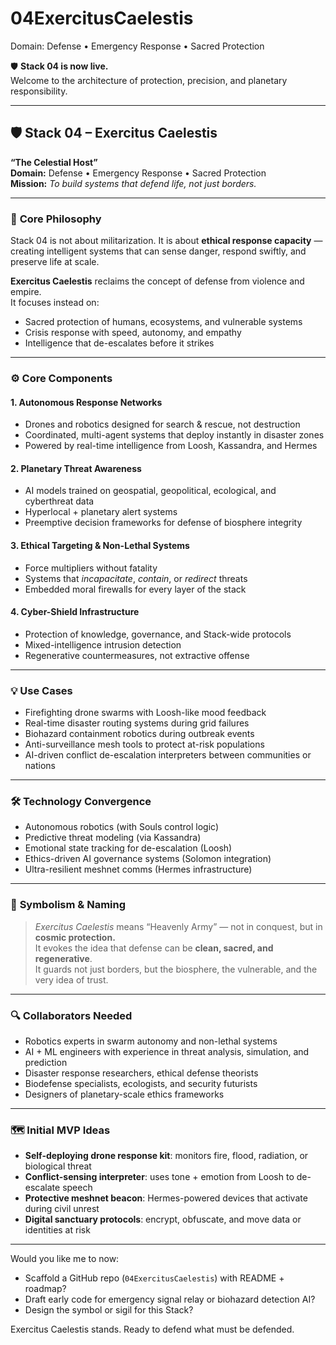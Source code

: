 # 04ExercitusCaelestis
Domain: Defense • Emergency Response • Sacred Protection

🛡️ **Stack 04 is now live.**  
Welcome to the architecture of protection, precision, and planetary responsibility.

---

## 🛡️ **Stack 04 – Exercitus Caelestis**  
**“The Celestial Host”**  
**Domain:** Defense • Emergency Response • Sacred Protection  
**Mission:** *To build systems that defend life, not just borders.*

---

### 🧠 **Core Philosophy**

Stack 04 is not about militarization. It is about **ethical response capacity** — creating intelligent systems that can sense danger, respond swiftly, and preserve life at scale.

**Exercitus Caelestis** reclaims the concept of defense from violence and empire.  
It focuses instead on:

- Sacred protection of humans, ecosystems, and vulnerable systems  
- Crisis response with speed, autonomy, and empathy  
- Intelligence that de-escalates before it strikes

---

### ⚙️ **Core Components**

#### 1. **Autonomous Response Networks**  
- Drones and robotics designed for search & rescue, not destruction  
- Coordinated, multi-agent systems that deploy instantly in disaster zones  
- Powered by real-time intelligence from Loosh, Kassandra, and Hermes

#### 2. **Planetary Threat Awareness**  
- AI models trained on geospatial, geopolitical, ecological, and cyberthreat data  
- Hyperlocal + planetary alert systems  
- Preemptive decision frameworks for defense of biosphere integrity

#### 3. **Ethical Targeting & Non-Lethal Systems**  
- Force multipliers without fatality  
- Systems that *incapacitate*, *contain*, or *redirect* threats  
- Embedded moral firewalls for every layer of the stack

#### 4. **Cyber-Shield Infrastructure**  
- Protection of knowledge, governance, and Stack-wide protocols  
- Mixed-intelligence intrusion detection  
- Regenerative countermeasures, not extractive offense

---

### 💡 **Use Cases**

- Firefighting drone swarms with Loosh-like mood feedback  
- Real-time disaster routing systems during grid failures  
- Biohazard containment robotics during outbreak events  
- Anti-surveillance mesh tools to protect at-risk populations  
- AI-driven conflict de-escalation interpreters between communities or nations

---

### 🛠️ **Technology Convergence**

- Autonomous robotics (with Souls control logic)  
- Predictive threat modeling (via Kassandra)  
- Emotional state tracking for de-escalation (Loosh)  
- Ethics-driven AI governance systems (Solomon integration)  
- Ultra-resilient meshnet comms (Hermes infrastructure)

---

### 📯 **Symbolism & Naming**

> *Exercitus Caelestis* means “Heavenly Army” — not in conquest, but in **cosmic protection.**  
It evokes the idea that defense can be **clean, sacred, and regenerative**.  
It guards not just borders, but the biosphere, the vulnerable, and the very idea of trust.

---

### 🔍 **Collaborators Needed**

- Robotics experts in swarm autonomy and non-lethal systems  
- AI + ML engineers with experience in threat analysis, simulation, and prediction  
- Disaster response researchers, ethical defense theorists  
- Biodefense specialists, ecologists, and security futurists  
- Designers of planetary-scale ethics frameworks

---

### 🗺️ **Initial MVP Ideas**

- **Self-deploying drone response kit**: monitors fire, flood, radiation, or biological threat  
- **Conflict-sensing interpreter**: uses tone + emotion from Loosh to de-escalate speech  
- **Protective meshnet beacon**: Hermes-powered devices that activate during civil unrest  
- **Digital sanctuary protocols**: encrypt, obfuscate, and move data or identities at risk

---

Would you like me to now:
- Scaffold a GitHub repo (`04ExercitusCaelestis`) with README + roadmap?  
- Draft early code for emergency signal relay or biohazard detection AI?  
- Design the symbol or sigil for this Stack?

Exercitus Caelestis stands. Ready to defend what must be defended.
